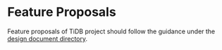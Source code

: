 # Feature Proposals

Feature proposals of TiDB project should follow the guidance under the [design document directory](https://github.com/pingcap/tidb/tree/master/docs/design).
